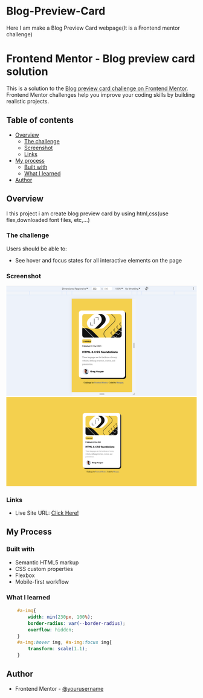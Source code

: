 # Blog-Preview-Card
Here I am make a Blog Preview Card webpage(It is a Frontend mentor challenge)
# Frontend Mentor - Blog preview card solution

This is a solution to the [Blog preview card challenge on Frontend Mentor](https://www.frontendmentor.io/challenges/blog-preview-card-ckPaj01IcS). Frontend Mentor challenges help you improve your coding skills by building realistic projects. 

## Table of contents

- [Overview](#overview)
  - [The challenge](#the-challenge)
  - [Screenshot](#screenshot)
  - [Links](#links)
- [My process](#my-process)
  - [Built with](#built-with)
  - [What I learned](#what-i-learned)
- [Author](#author)

## Overview
  I this project i am create blog preview card by using html,css(use flex,downloaded font files, etc,...)
### The challenge

Users should be able to:

- See hover and focus states for all interactive elements on the page

### Screenshot

![](./mobile-view.PNG)
![](./desktop-view.PNG)

### Links

- Live Site URL: [Click Here!](https://murugan008.github.io/Blog-Preview-Card/)

## My Process

### Built with

- Semantic HTML5 markup
- CSS custom properties
- Flexbox
- Mobile-first workflow
### What I learned

```css
    #a-img{
        width: min(230px, 100%);
        border-radius: var(--border-radius);
        overflow: hidden;
    }
    #a-img:hover img, #a-img:focus img{
        transform: scale(1.1);
    }
```
## Author

- Frontend Mentor - [@yourusername](https://www.frontendmentor.io/profile/yourusername)

